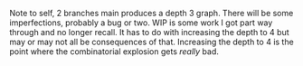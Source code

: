 Note to self, 2 branches
main produces a depth 3 graph. There will be some imperfections, probably a bug or two.
WIP is some work I got part way through and no longer recall. It has to do with increasing the depth to 4 but may or may not all be consequences of that.
Increasing the depth to 4 is the point where the combinatorial explosion gets _really_ bad.
